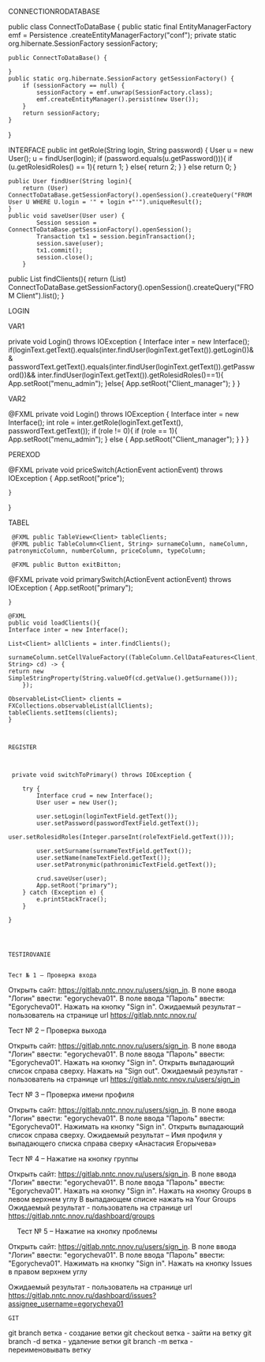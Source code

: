 CONNECTIONRODATABASE

public class ConnectToDataBase {
    public static final EntityManagerFactory emf = Persistence
            .createEntityManagerFactory("conf");
            private static org.hibernate.SessionFactory sessionFactory;

    public ConnectToDataBase() {

    }
    public static org.hibernate.SessionFactory getSessionFactory() {
        if (sessionFactory == null) {
            sessionFactory = emf.unwrap(SessionFactory.class);
            emf.createEntityManager().persist(new User());
        }
        return sessionFactory;
    }
   

}


INTERFACE
 public int getRole(String login, String password) {
        User u = new User();
        u = findUser(login);
        if (password.equals(u.getPassword())){
        if (u.getRolesidRoles() == 1){
         return 1;
        } else{
         return 2;
        }
        } else return 0;
       }
   
    public User findUser(String login){
        return (User) ConnectToDataBase.getSessionFactory().openSession().createQuery("FROM User U WHERE U.login = '" + login +"'").uniqueResult();
    }
    public void saveUser(User user) {
            Session session = ConnectToDataBase.getSessionFactory().openSession();
            Transaction tx1 = session.beginTransaction();
            session.save(user);
            tx1.commit();
            session.close();
        }
public List<Client> findClients(){
        return (List<Client>) ConnectToDataBase.getSessionFactory().openSession().createQuery("FROM Client").list();
    }



LOGIN

VAR1

private void Login() throws IOException {
Interface inter = new Interface();
if(loginText.getText().equals(inter.findUser(loginText.getText()).getLogin())&& passwordText.getText().equals(inter.findUser(loginText.getText()).getPassword())&& inter.findUser(loginText.getText()).getRolesidRoles()==1){
App.setRoot("menu_admin");
}else{
App.setRoot("Client_manager");
}
}


VAR2

  @FXML
   private void Login() throws IOException {
        Interface inter = new Interface();
        int role = inter.getRole(loginText.getText(), passwordText.getText());
        if (role != 0){
        if (role == 1){
        App.setRoot("menu_admin");
        } else {
        App.setRoot("Client_manager");
        }
    }
}

PEREXOD

  @FXML
     private void priceSwitch(ActionEvent actionEvent) throws IOException {
        App.setRoot("price");
        
    }
}


TABEL


     @FXML public TableView<Client> tableClients;
     @FXML public TableColumn<Client, String> surnameColumn, nameColumn, patronymicColumn, numberColumn, priceColumn, typeColumn;

     @FXML public Button exitBitton;
   @FXML
     private void primarySwitch(ActionEvent actionEvent) throws IOException {
        App.setRoot("primary");
        
    }
    
    @FXML
    public void loadClients(){
    Interface inter = new Interface();

    List<Client> allClients = inter.findClients();

    surnameColumn.setCellValueFactory((TableColumn.CellDataFeatures<Client, String> cd) -> {
    return new SimpleStringProperty(String.valueOf(cd.getValue().getSurname()));
        });

    ObservableList<Client> clients = FXCollections.observableList(allClients);
    tableClients.setItems(clients);
    }
    
    
    
    REGISTER
    
    
    
     private void switchToPrimary() throws IOException {
        
        try {
            Interface crud = new Interface();
            User user = new User();

            user.setLogin(loginTextField.getText());
            user.setPassword(passwordTextField.getText());
            user.setRolesidRoles(Integer.parseInt(roleTextField.getText()));

            user.setSurname(surnameTextField.getText());
            user.setName(nameTextField.getText());
            user.setPatronymic(pathronimiсTextField.getText());

            crud.saveUser(user);
            App.setRoot("primary");
        } catch (Exception e) {
            e.printStackTrace();
        }

    }

    
    
    
    TESTIROVANIE 
    
    
    Тест № 1 – Проверка входа

Открыть сайт: https://gitlab.nntc.nnov.ru/users/sign_in.
В поле ввода "Логин" ввести: "egorycheva01".
В поле ввода "Пароль" ввести: "Egorycheva01".
Нажать на кнопку "Sign in".
Ожидаемый результат – пользователь на странице url https://gitlab.nntc.nnov.ru/


Тест № 2 –  Проверка выхода

Открыть сайт: https://gitlab.nntc.nnov.ru/users/sign_in.
В поле ввода "Логин" ввести: "egorycheva01".
В поле ввода "Пароль" ввести: "Egorycheva01".
Нажать на кнопку "Sign in".
Открыть выпадающий список справа сверху.
Нажать на "Sign out".
Ожидаемый результат - пользователь на странице url https://gitlab.nntc.nnov.ru/users/sign_in


Тест № 3 – Проверка имени профиля

Открыть сайт: https://gitlab.nntc.nnov.ru/users/sign_in.
В поле ввода "Логин" ввести: "egorycheva01".
В поле ввода "Пароль" ввести: "Egorycheva01".
Нажимать на кнопку "Sign in".
Открыть выпадающий список справа сверху.
Ожидаемый результат – Имя профиля у выпадающего списка справа сверху «Анастасия Егорычева»

Тест № 4 – Нажатие на кнопку группы

Открыть сайт: https://gitlab.nntc.nnov.ru/users/sign_in.
В поле ввода "Логин" ввести: "egorycheva01".
В поле ввода "Пароль" ввести: "Egorycheva01".
Нажать на кнопку "Sign in".
Нажать на кнопку Groups в левом верхнем углу
В выпадающем списке нажать на Your Groups
Ожидаемый результат - пользователь на странице url https://gitlab.nntc.nnov.ru/dashboard/groups


 
Тест № 5 – Нажатие на кнопку проблемы

Открыть сайт: https://gitlab.nntc.nnov.ru/users/sign_in.
В поле ввода "Логин" ввести: "egorycheva01".
В поле ввода "Пароль" ввести: "Egorycheva01".
Нажимать на кнопку "Sign in".
Нажать на кнопку Issues в правом верхнем углу

Ожидаемый результат - пользователь на странице url https://gitlab.nntc.nnov.ru/dashboard/issues?assignee_username=egorycheva01
    
    
    
    
    GIT
    
git branch ветка - создание ветки
git checkout ветка - зайти на ветку
git branch -d  ветка - удаление ветки
git branch -m ветка - переименовывать ветку


